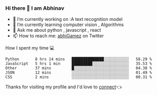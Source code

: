 ### Hi there 👋 I am Abhinav


 - 🔭 I’m currently working on :A text recognition model
 - 🌱 I’m currently learning computer vision , Algorithms
 - 💬 Ask me about python , javascript , react 
 - 📫 How to reach me: [abhiGamez](https://twitter.com/abhiGamez) on Twitter
 

<!--START_SECTION:waka-->
How I spent my time 💻
```text
Python       8 hrs 14 mins   ██████████████░░░░░░░░░░░   58.29 % 
JavaScript   5 hrs 1 min     █████████░░░░░░░░░░░░░░░░   35.53 % 
Other        37 mins         █░░░░░░░░░░░░░░░░░░░░░░░░   04.38 % 
JSON         12 mins         ░░░░░░░░░░░░░░░░░░░░░░░░░   01.49 % 
CSS          2 mins          ░░░░░░░░░░░░░░░░░░░░░░░░░   00.31 %
```
<!--END_SECTION:waka-->


Thanks for visiting my profile and I'd love to [connect](https://www.linkedin.com/in/abhinav-t-b-226172190/)👈


